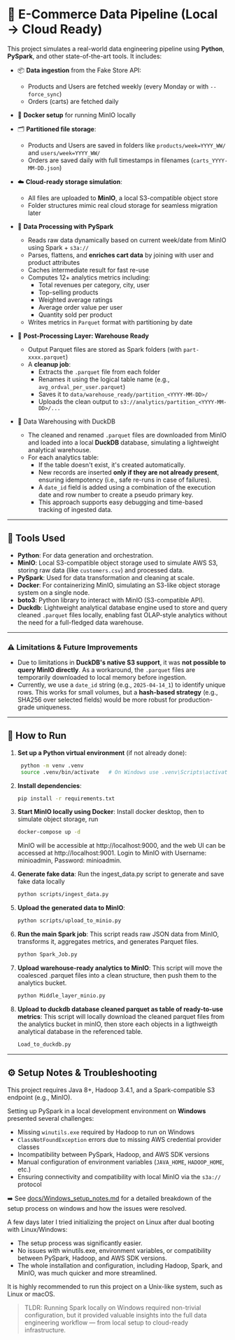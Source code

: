 # 🛒 E-Commerce Data Pipeline (Local → Cloud Ready)

This project simulates a real-world data engineering pipeline using **Python**, **PySpark**, and other state-of-the-art tools. It includes:

- 📦 **Data ingestion** from the Fake Store API:
  - Products and Users are fetched weekly (every Monday or with `--force_sync`)
  - Orders (carts) are fetched daily

- 🐋 **Docker setup** for running MinIO locally

- 🗂️ **Partitioned file storage**:
  - Products and Users are saved in folders like `products/week=YYYY_WW/` and `users/week=YYYY_WW/`
  - Orders are saved daily with full timestamps in filenames (`carts_YYYY-MM-DD.json`)

- ☁️ **Cloud-ready storage simulation**:
  - All files are uploaded to **MinIO**, a local S3-compatible object store
  - Folder structures mimic real cloud storage for seamless migration later

- 🧠 **Data Processing with PySpark**
  - Reads raw data dynamically based on current week/date from MinIO using Spark + `s3a://`
  - Parses, flattens, and **enriches cart data** by joining with user and product attributes
  - Caches intermediate result for fast re-use
  - Computes 12+ analytics metrics including:
    - Total revenues per category, city, user
    - Top-selling products
    - Weighted average ratings
    - Average order value per user
    - Quantity sold per product
  - Writes metrics in `Parquet` format with partitioning by date

- 🧼 **Post-Processing Layer: Warehouse Ready**
  - Output Parquet files are stored as Spark folders (with `part-xxxx.parquet`)
  - A **cleanup job**:
    - Extracts the `.parquet` file from each folder
    - Renames it using the logical table name (e.g., `avg_ordval_per_user.parquet`)
    - Saves it to `data/warehouse_ready/partition_<YYYY-MM-DD>/`
    - Uploads the clean output to `s3://analytics/partition_<YYYY-MM-DD>/...`

- 🧱 Data Warehousing with DuckDB
  - The cleaned and renamed `.parquet` files are downloaded from MinIO and loaded into a local **DuckDB** database, simulating a lightweight analytical warehouse.
  - For each analytics table:
    - If the table doesn't exist, it's created automatically.
    - New records are inserted **only if they are not already present**, ensuring idempotency (i.e., safe re-runs in case of failures).
    - A `date_id` field is added using a combination of the execution date and row number to create a pseudo primary key.
    - This approach supports easy debugging and time-based tracking of ingested data.

---

## 🧰 Tools Used

- **Python**: For data generation and orchestration.
- **MinIO**: Local S3-compatible object storage used to simulate AWS S3, storing raw data (like `customers.csv`) and processed data.
- **PySpark**: Used for data transformation and cleaning at scale.
- **Docker**: For containerizing MinIO, simulating an S3-like object storage system on a single node.
- **boto3**: Python library to interact with MinIO (S3-compatible API).
- **Duckdb**: Lightweight analytical database engine used to store and query cleaned `.parquet` files locally, enabling fast OLAP-style analytics without the need for a full-fledged data warehouse.


---

### ⚠️ Limitations & Future Improvements

- Due to limitations in **DuckDB's native S3 support**, it was **not possible to query MinIO directly**. As a workaround, the `.parquet` files are temporarily downloaded to local memory before ingestion.
- Currently, we use a `date_id` string (e.g., `2025-04-14_1`) to identify unique rows. This works for small volumes, but a **hash-based strategy** (e.g., SHA256 over selected fields) would be more robust for production-grade uniqueness.

---

## 🚀 How to Run

1. **Set up a Python virtual environment** (if not already done):
   ```bash
    python -m venv .venv
    source .venv/bin/activate   # On Windows use .venv\Scripts\activate
    ```
    
2. **Install dependencies**:
    ```bash
    pip install -r requirements.txt
    ```
    
3. **Start MinIO locally using Docker**:
    Install docker desktop, then to simulate object storage, run
    ```bash
    docker-compose up -d
    ```
    MinIO will be accessible at http://localhost:9000, and the web UI can be accessed at http://localhost:9001.
    Login to MinIO with Username: minioadmin, Password: minioadmin.

4. **Generate fake data**:
    Run the ingest_data.py script to generate and save fake data locally
    ```bash
    python scripts/ingest_data.py
    ```
    
5. **Upload the generated data to MinIO**:
    ```bash
    python scripts/upload_to_minio.py
    ```

6. **Run the main Spark job**: 
    This script reads raw JSON data from MinIO, transforms it, aggregates metrics, and generates Parquet files.
    ```bash
    python Spark_Job.py
    ```

7. **Upload warehouse-ready analytics to MinIO**: 
    This script will move the coalesced .parquet files into a clean structure, then push them to the analytics bucket.
    ```bash
    python Middle_layer_minio.py
    ```
8. **Upload to duckdb database cleaned parquet as table of ready-to-use metrics**: 
    This script will locally download the cleaned parquet files from the analytics bucket in minIO, then store each objects in a ligthweigth analytical database in the referenced table.
    ```bash
    Load_to_duckdb.py
    ```

---

## ⚙️ Setup Notes & Troubleshooting

This project requires Java 8+, Hadoop 3.4.1, and a Spark-compatible S3 endpoint (e.g., MinIO). 

Setting up PySpark in a local development environment on **Windows** presented several challenges:

- Missing `winutils.exe` required by Hadoop to run on Windows
- `ClassNotFoundException` errors due to missing AWS credential provider classes
- Incompatibility between PySpark, Hadoop, and AWS SDK versions
- Manual configuration of environment variables (`JAVA_HOME`, `HADOOP_HOME`, etc.)
- Ensuring connectivity and compatibility with local MinIO via the `s3a://` protocol

➡️ See [docs/Windows_setup_notes.md](docs/Windows_setup_notes.md) for a detailed breakdown of the setup process on windows and how the issues were resolved.

A few days later I tried initializing the project on Linux after dual booting with Linux/Windows:
- The setup process was significantly easier.
- No issues with winutils.exe, environment variables, or compatibility between PySpark, Hadoop, and AWS SDK versions.
- The whole installation and configuration, including Hadoop, Spark, and MinIO, was much quicker and more streamlined.

It is highly recommended to run this project on a Unix-like system, such as Linux or macOS.

> TLDR: Running Spark locally on Windows required non-trivial configuration, but it provided valuable insights into the full data engineering workflow — from local setup to cloud-ready infrastructure.



 

